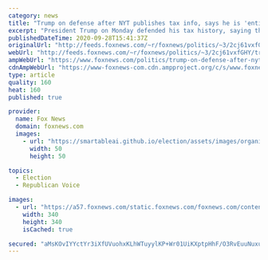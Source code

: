 ```yaml
---
category: news
title: "Trump on defense after NYT publishes tax info, says he is 'entitled' to credits 'like everyone else'"
excerpt: "President Trump on Monday defended his tax history, saying that he paid “millions of dollars” to the Internal Revenue Service, and touted his “impressive” financial statements and willingness to “give up” his presidential salary, in the wake of a new report that called into question what taxes, if any,"
publishedDateTime: 2020-09-28T15:41:37Z
originalUrl: "http://feeds.foxnews.com/~r/foxnews/politics/~3/2cj61vxfGHY/trump-on-defense-after-nyt-publishes-tax-info-says-he-is-entitled-to-credits-like-everyone-else"
webUrl: "http://feeds.foxnews.com/~r/foxnews/politics/~3/2cj61vxfGHY/trump-on-defense-after-nyt-publishes-tax-info-says-he-is-entitled-to-credits-like-everyone-else"
ampWebUrl: "https://www.foxnews.com/politics/trump-on-defense-after-nyt-publishes-tax-info-says-he-is-entitled-to-credits-like-everyone-else.amp"
cdnAmpWebUrl: "https://www-foxnews-com.cdn.ampproject.org/c/s/www.foxnews.com/politics/trump-on-defense-after-nyt-publishes-tax-info-says-he-is-entitled-to-credits-like-everyone-else.amp"
type: article
quality: 160
heat: 160
published: true

provider:
  name: Fox News
  domain: foxnews.com
  images:
    - url: "https://smartableai.github.io/election/assets/images/organizations/foxnews.com-50x50.jpg"
      width: 50
      height: 50

topics:
  - Election
  - Republican Voice

images:
  - url: "https://a57.foxnews.com/static.foxnews.com/foxnews.com/content/uploads/2020/06/340/340/bbd30841-brooke-singman-headshot.jpg?ve=1&tl=1"
    width: 340
    height: 340
    isCached: true

secured: "aMsKOvIYYctYr3iXfUVuohxKLhWTuyylKP+Wr01UiKXptpHhF/O3RvEuuNuxuXmXUwHavMFDcM7Z87cZkwFARj3CYFZxiER0dXmzqeG/GgTtPwW+bVtjazZFMIAdw9P8DRy65jUl2eKFcsqw40Yp/aNWGIBr28ADWF9aPNWcsIb4wSPgbdrMFW4Ca2raq4zpW78DKB8gQJleDDcLacxxTsE/QNiAwsVzrKUJG2RDIw5iCmve9IP7FwhSaVPMmiCm3rWYakS/GNI5bvvQKF9b3L2QgzaZ+b0b6wdIsHeGbfg1/njYOSW6xKQYtO8Oxp/G4Ub+pKm3UX35zM/yFIfgaim7zgBt0ZebFBoRIV8VMFg=;ze5F6KYKkKH993QADuOIhg=="
---
```


